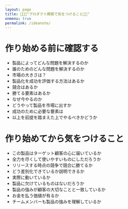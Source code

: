 ```yaml
---
layout: page
title: "プロダクト開発で気をつけること"
onmenu: true
permalink: /ideanote/
---
```


# 作り始める前に確認する

- 製品によってどんな問題を解決するのか
- 誰のためのどんな問題を解決するのか
- 市場の大きさは？
- 製品化を成功を評価する方法はあるか
- 競合はあるか
- 勝てる要素はあるか
- なぜ今やるのか
- どうやって製品を市場に出すか
- 成功のために必要な要素は
- 以上を前提を踏まえた上でやるべきかどうか

# 作り始めてから気をつけること
- この製品はターゲット顧客の心に届いているか
- 全力を尽くして使いやすいものにしただろうか
- リリースする時点の競争で競合に勝てるか
- どう差別化できているか説明できるか
- 実際に動いているか
- 製品に欠けているものはないだろうか
- 製品の強みが顧客の大切なことと一致しているか
- お金を払う価値が有るか
- チームメンバーも製品の強みを理解しているか

